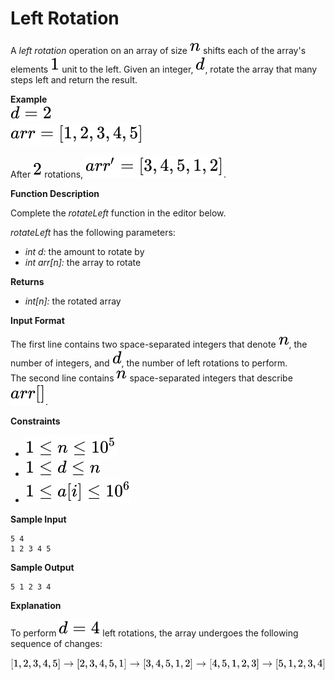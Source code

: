 # Left Rotation
<div class="challenge_problem_statement"><div class="msB challenge_problem_statement_body"><div class="hackdown-content"><p>A <em>left rotation</em> operation on an array of size <span style="font-size: 100%; display: inline-block;" class="MathJax_SVG" id="MathJax-Element-1-Frame"><img src="./assets/svg-0.svg" /></span> shifts each of the array's elements <span style="font-size: 100%; display: inline-block;" class="MathJax_SVG" id="MathJax-Element-2-Frame"><img src="./assets/svg-1.svg" /></span> unit to the left. Given an integer, <span style="font-size: 100%; display: inline-block;" class="MathJax_SVG" id="MathJax-Element-3-Frame"><img src="./assets/svg-2.svg" /></span>, rotate the array that many steps left and return the result.  </p>

<p><strong>Example</strong> <br>
<span style="font-size: 100%; display: inline-block;" class="MathJax_SVG" id="MathJax-Element-4-Frame"><img src="./assets/svg-3.svg" /></span> <br>
<span style="font-size: 100%; display: inline-block;" class="MathJax_SVG" id="MathJax-Element-5-Frame"><img src="./assets/svg-4.svg" /></span>  </p>

<p>After <span style="font-size: 100%; display: inline-block;" class="MathJax_SVG" id="MathJax-Element-6-Frame"><img src="./assets/svg-5.svg" /></span> rotations, <span style="font-size: 100%; display: inline-block;" class="MathJax_SVG" id="MathJax-Element-7-Frame"><img src="./assets/svg-6.svg" /></span>.</p>

<p><strong>Function Description</strong>  </p>

<p>Complete the <em>rotateLeft</em> function in the editor below.  </p>

<p><em>rotateLeft</em> has the following parameters:  </p>

<ul>
<li><em>int d:</em>  the amount to rotate by  </li>
<li><em>int arr[n]:</em> the array to rotate  </li>
</ul>

<p><strong>Returns</strong>  </p>

<ul>
<li><em>int[n]:</em> the rotated array</li>
</ul></div></div></div><div class="challenge_input_format"><div class="msB challenge_input_format_title"><p><strong>Input Format</strong></p></div><div class="msB challenge_input_format_body"><div class="hackdown-content"><p>The first line contains two space-separated integers that denote <span style="font-size: 100%; display: inline-block;" class="MathJax_SVG" id="MathJax-Element-1-Frame"><img src="./assets/svg-7.svg" /></span>, the number of integers, and <span style="font-size: 100%; display: inline-block;" class="MathJax_SVG" id="MathJax-Element-2-Frame"><img src="./assets/svg-8.svg" /></span>, the number of left rotations to perform. <br>
The second line contains <span style="font-size: 100%; display: inline-block;" class="MathJax_SVG" id="MathJax-Element-3-Frame"><img src="./assets/svg-9.svg" /></span> space-separated integers that describe <span style="font-size: 100%; display: inline-block;" class="MathJax_SVG" id="MathJax-Element-4-Frame"><img src="./assets/svg-10.svg" /></span>.  </p></div></div></div><div class="challenge_constraints"><div class="msB challenge_constraints_title"><p><strong>Constraints</strong></p></div><div class="msB challenge_constraints_body"><div class="hackdown-content"><ul>
<li><span style="font-size: 100%; display: inline-block;" class="MathJax_SVG" id="MathJax-Element-1-Frame"><img src="./assets/svg-11.svg" /></span>  </li>
<li><span style="font-size: 100%; display: inline-block;" class="MathJax_SVG" id="MathJax-Element-2-Frame"><img src="./assets/svg-12.svg" /></span>  </li>
<li><span style="font-size: 100%; display: inline-block;" class="MathJax_SVG" id="MathJax-Element-3-Frame"><img src="./assets/svg-13.svg" /></span></li>
</ul></div></div></div><div class="challenge_sample_input"><div class="msB challenge_sample_input_title"><p><strong>Sample Input</strong></p></div><div class="msB challenge_sample_input_body"><div class="hackdown-content"><pre><code>5 4
1 2 3 4 5
</code></pre></div></div></div><div class="challenge_sample_output"><div class="msB challenge_sample_output_title"><p><strong>Sample Output</strong></p></div><div class="msB challenge_sample_output_body"><div class="hackdown-content"><pre><code>5 1 2 3 4
</code></pre></div></div></div><div class="challenge_explanation"><div class="msB challenge_explanation_title"><p><strong>Explanation</strong></p></div><div class="msB challenge_explanation_body"><div class="hackdown-content"><p>To perform <span style="font-size: 100%; display: inline-block;" class="MathJax_SVG" id="MathJax-Element-1-Frame"><img src="./assets/svg-14.svg" /></span> left rotations, the array undergoes the following sequence of changes: </p>

<p></p><div class="MathJax_SVG_Display" style="text-align: center;"><span style="font-size: 100%; display: inline-block;" class="MathJax_SVG" id="MathJax-Element-2-Frame"><img src="./assets/svg-15.svg" /></span></div><p></p></div></div></div>
